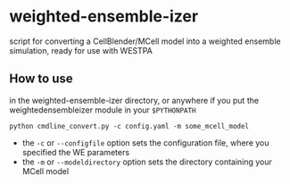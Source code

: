 # weighted-ensemble-izer
script for converting a CellBlender/MCell model into a weighted ensemble simulation, ready for use with WESTPA

## How to use
in the weighted-ensemble-izer directory, or anywhere if you put the weightedensembleizer module in your `$PYTHONPATH`

`python cmdline_convert.py -c config.yaml -m some_mcell_model`

- the `-c` or `--configfile` option sets the configuration file, where you specified the WE parameters
- the `-m` or `--modeldirectory` option sets the directory containing your MCell model

